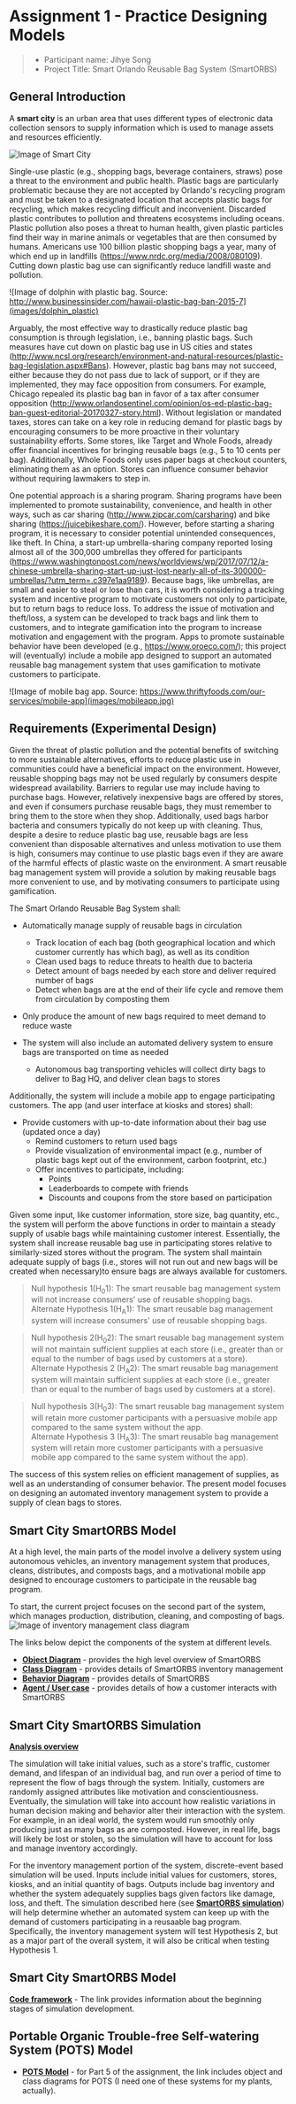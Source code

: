 # Assignment 1 - Practice Designing Models

> * Participant name: Jihye Song
> * Project Title: Smart Orlando Reusable Bag System (SmartORBS)

## General Introduction

A **smart city** is an urban area that uses different types of electronic data collection sensors to supply information which is used to manage assets and resources efficiently.

![Image of Smart City](images/smartcity.png)

Single-use plastic (e.g., shopping bags, beverage containers, straws) pose a threat to the environment and public health. Plastic bags are particularly problematic because they are not accepted by Orlando's recycling program and must be taken to a designated location that accepts plastic bags for recycling, which makes recycling difficult and inconvenient.
Discarded plastic contributes to pollution and threatens ecosystems including oceans. Plastic pollution also poses a threat to human health, given plastic particles find their way in marine animals or vegetables that are then consumed by humans. Americans use 100 billion plastic shopping bags a year, many of which end up in landfills (https://www.nrdc.org/media/2008/080109). Cutting down plastic bag use can significantly reduce landfill waste and pollution.

![Image of dolphin with plastic bag. Source: http://www.businessinsider.com/hawaii-plastic-bag-ban-2015-7](images/dolphin_plastic)


Arguably, the most effective way to drastically reduce plastic bag consumption is through legislation, i.e., banning plastic bags. Such measures have cut down on plastic bag use in US cities and states (http://www.ncsl.org/research/environment-and-natural-resources/plastic-bag-legislation.aspx#Bans). 
However, plastic bag bans may not succeed, either because they do not pass due to lack of support, or if they are implemented, they may face opposition from consumers. For example, Chicago repealed its plastic bag ban in favor of a tax after consumer opposition (http://www.orlandosentinel.com/opinion/os-ed-plastic-bag-ban-guest-editorial-20170327-story.html). 
Without legislation or mandated taxes, stores can take on a key role in reducing demand for plastic bags by encouraging consumers to be more proactive in their voluntary sustainability efforts. Some stores, like Target and Whole Foods, already offer financial incentives for bringing reusable bags (e.g., 5 to 10 cents per bag). Additionally, Whole Foods only uses paper bags at checkout counters, eliminating them as an option. Stores can influence consumer behavior without requiring lawmakers to step in.

One potential approach is a sharing program. Sharing programs have been implemented to promote sustainability, convenience, and health in other ways, such as car sharing (http://www.zipcar.com/carsharing) and bike sharing (https://juicebikeshare.com/). However, before starting a sharing program, it is necessary to consider potential unintended consequences, like theft. In China, a start-up umbrella-sharing company reported losing almost all of the 300,000 umbrellas they offered for participants (https://www.washingtonpost.com/news/worldviews/wp/2017/07/12/a-chinese-umbrella-sharing-start-up-just-lost-nearly-all-of-its-300000-umbrellas/?utm_term=.c397e1aa9189). Because bags, like umbrellas, are small and easier to steal or lose than cars, it is worth considering a tracking system and incentive program to motivate customers not only to participate, but to return bags to reduce loss. To address the issue of motivation and theft/loss, a system can be developed to track bags and link them to customers, and to integrate gamification into the program to increase motivation and engagement with the program. Apps to promote sustainable behavior have been developed (e.g., https://www.oroeco.com/); this project will (eventually) include a mobile app designed to support an automated reusable bag management system that uses gamification to motivate customers to participate.

![Image of mobile bag app. Source: https://www.thriftyfoods.com/our-services/mobile-app](images/mobileapp.jpg)

## Requirements (Experimental Design)

Given the threat of plastic pollution and the potential benefits of switching to more sustainable alternatives, efforts to reduce plastic use in communities could have a beneficial impact on the environment. However, reusable shopping bags may not be used regularly by consumers despite widespread availability. Barriers to regular use may include having to purchase bags. However, relatively inexpensive bags are offered by stores, and even if consumers purchase reusable bags, they must remember to bring them to the store when they shop.
Additionally, used bags harbor bacteria and consumers typically do not keep up with cleaning. Thus, despite a desire to reduce plastic bag use, reusable bags are less convenient than disposable alternatives and unless motivation to use them is high, consumers may continue to use plastic bags even if they are aware of the harmful effects of plastic waste on the environment. A smart reusable bag management system will provide a solution by making reusable bags more convenient to use, and by motivating consumers to participate using gamification. 

The Smart Orlando Reusable Bag System shall:
* Automatically manage supply of reusable bags in circulation
  * Track location of each bag (both geographical location and which customer currently has which bag), as well as its condition
  * Clean used bags to reduce threats to health due to bacteria
  * Detect amount of bags needed by each store and deliver required number of bags
  * Detect when bags are at the end of their life cycle and remove them from circulation by composting them
* Only produce the amount of new bags required to meet demand to reduce waste

* The system will also include an automated delivery system to ensure bags are transported on time as needed 
  * Autonomous bag transporting vehicles will collect dirty bags to deliver to Bag HQ, and deliver clean bags to stores

Additionally, the system will include a mobile app to engage participating customers. The app (and user interface at kiosks and stores) shall:
* Provide customers with up-to-date information about their bag use (updated once a day)
  * Remind customers to return used bags
  * Provide visualization of environmental impact (e.g., number of plastic bags kept out of the environment, carbon footprint, etc.)
  * Offer incentives to participate, including:
    * Points
    * Leaderboards to compete with friends
    * Discounts and coupons from the store based on participation

Given some input, like customer information, store size, bag quantity, etc., the system will perform the above functions in order to maintain a steady supply of usable bags while maintaining customer interest.
Essentially, the system shall increase reusable bag use in participating stores relative to similarly-sized stores without the program. The system shall maintain adequate supply of bags (i.e., stores will not run out and new bags will be created when necessary)to ensure bags are always available for customers.

> Null hypothesis 1(H<sub>0</sub>1): The smart reusable bag management system will not increase consumers' use of reusable shopping bags.  
> Alternate Hypothesis 1(H<sub>A</sub>1): The smart reusable bag management system will increase consumers' use of reusable shopping bags.

> Null hypothesis 2(H<sub>0</sub>2): The smart reusable bag management system will not maintain sufficient supplies at each store (i.e., greater than or equal to the number of bags used by customers at a store).  
> Alternate Hypothesis 2 (H<sub>A</sub>2): The smart reusable bag management system will maintain sufficient supplies at each store (i.e., greater than or equal to the number of bags used by customers at a store).

> Null hypothesis 3(H<sub>0</sub>3): The smart reusable bag management system will retain more customer participants with a persuasive mobile app compared to the same system without the app.  
> Alternate Hypothesis 3 (H<sub>A</sub>3): The smart reusable bag management system will retain more customer participants with a persuasive mobile app compared to the same system without the app).

The success of this system relies on efficient management of supplies, as well as an understanding of consumer behavior. The present model focuses on designing an automated inventory management system to provide a supply of clean bags to stores.

## Smart City SmartORBS Model


At a high level, the main parts of the model involve a delivery system using autonomous vehicles, an inventory management system that produces, cleans, distributes, and composts bags, and a motivational mobile app designed to encourage customers to participate in the reusable bag program.

To start, the current project focuses on the second part of the system, which manages production, distribution, cleaning, and composting of bags.
![Image of inventory management class diagram](images/smartorbs_classdiagram.png)

The links below depict the components of the system at different levels.

* [**Object Diagram**](model/object_diagram.md) - provides the high level overview of SmartORBS
* [**Class Diagram**](model/class_diagram.md) - provides details of SmartORBS inventory management
* [**Behavior Diagram**](model/behavior_diagram.md) - provides details of SmartORBS
* [**Agent / User case**](model/agent_usecase_diagram.md) - provides details of how a customer interacts with SmartORBS

## Smart City SmartORBS Simulation

[**Analysis overview**](analysis/README.md)

The simulation will take initial values, such as a store's traffic, customer demand, and lifespan of an individual bag, and run over a period of time to represent the flow of bags through the system. Initially, customers are randomly assigned attributes like motivation and conscientiousness. Eventually, the simulation will take into account how realistic variations in human decision making and behavior alter their interaction with the system. For example, in an ideal world, the system would run smoothly only producing just as many bags as are composted. However, in real life, bags will likely be lost or stolen, so the simulation will have to account for loss and manage inventory accordingly.

For the inventory management portion of the system, discrete-event based simulation will be used. Inputs include initial values for customers, stores, kiosks, and an initial quantity of bags. Outputs include bag inventory and whether the system adequately supplies bags given factors like damage, loss, and theft. The simulation described here (see [**SmartORBS simulation**](model/README.md)) will help determine whether an automated system can keep up with the demand of customers participating in a reusaable bag program. Specifically, the inventory management system will test Hypothesis 2, but as a major part of the overall system, it will also be critical when testing Hypothesis 1.


## Smart City SmartORBS Model
[**Code framework**](code/README.md) - The link provides information about the beginning stages of simulation development.

## **P**ortable **O**rganic **T**rouble-free **S**elf-watering System (**POTS**) Model

* [**POTS Model**](model/POTSmodel_part5/README.md) - for Part 5 of the assignment, the link includes object and class diagrams for POTS (I need one of these systems for my plants, actually).
